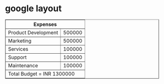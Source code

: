 <html> 
 <head> 
  <h1>google layout</h1> 
</head> 
 <body> 
   <table border="1"> 
   <tr>
      <th colspan="2">Expenses</th>
   </tr>
   <tr>
      <td>Product Development</td>
      <td>500000</td>
   </tr>
   <tr>
      <td>Marketing</td>
      <td>500000</td>
   </tr>
   <tr>
      <td>Services</td>
      <td>100000</td>
   </tr>
   <tr>
      <td>Support</td>
      <td>100000</td>
   </tr>
   <tr>
      <td>Maintenance</td>
      <td>100000</td>
   </tr>
   <tr>
      <td colspan="2">Total Budget = INR 1300000</td>
   </tr>
</table>
</body>
</html>
